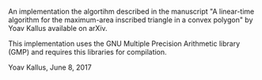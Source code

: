 An implementation the algortihm described in the manuscript "A linear-time algorithm for the maximum-area inscribed triangle in a convex polygon" by Yoav Kallus available on arXiv.

This implementation uses the GNU Multiple Precision Arithmetic library (GMP) and requires this libraries for compilation.

Yoav Kallus, June 8, 2017
